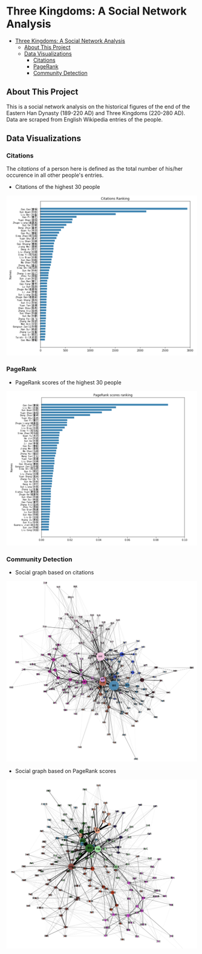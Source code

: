 
# Three Kingdoms: A Social Network Analysis

- [Three Kingdoms: A Social Network Analysis](#three-kingdoms-a-social-network-analysis)
  - [About This Project](#about-this-project)
  - [Data Visualizations](#data-visualizations)
    - [Citations](#citations)
    - [PageRank](#pagerank)
    - [Community Detection](#community-detection)

## About This Project

This is a social network analysis on the historical figures of the end of the Eastern Han Dynasty (189-220 AD) and Three Kingdoms (220-280 AD). Data are scraped from English Wikipedia entries of the people.

## Data Visualizations

### Citations

The *citations* of a person here is defined as the total number of his/her occurence in all other people's entries.

- Citations of the highest 30 people

![Citations rank](./img/citations_rank.png)

### PageRank

- PageRank scores of the highest 30 people

![Pagerank scores rank](./img/pagerank_scores.png)

### Community Detection

- Social graph based on citations

![Social graph based on citations](./img/network_citations.png)

- Social graph based on PageRank scores

![Social graph based on PageRank](./img/network_pagerank.png)

